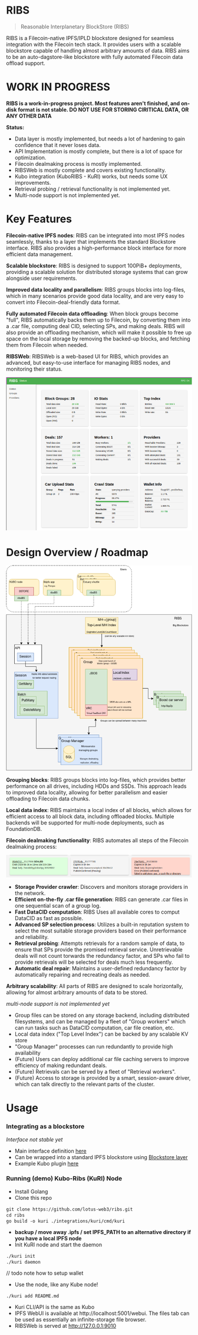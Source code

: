 # RIBS

> Reasonable Interplanetary BlockStore (RIBS)

RIBS is a Filecoin-native IPFS/IPLD blockstore designed for seamless integration
with the Filecoin tech stack. It provides users with a scalable blockstore
capable of handling almost arbitrary amounts of data. RIBS aims to be an
auto-dagstore-like blockstore with fully automated Filecoin data offload support.

# WORK IN PROGRESS

**RIBS is a work-in-progress project. Most features aren't finished, and on-disk
format is not stable. DO NOT USE FOR STORING CIRITICAL DATA, OR ANY OTHER DATA**

**Status:**
* Data layer is mostly implemented, but needs a lot of hardening to gain
  confidence that it never loses data.
* API Implementation is mostly complete, but there is a lot of space for optimization.
* Filecoin dealmaking process is mostly implemented.
* RIBSWeb is mostly complete and covers existing functionality.
* Kubo integration (KuboRIBS - KuRI) works, but needs some UX improvements.
* Retrieval probing / retrieval functionality is not implemented yet.
* Multi-node support is not implemented yet.

# Key Features

**Filecoin-native IPFS nodes**: RIBS can be integrated into most IPFS nodes
seamlessly, thanks to a layer that implements the standard Blockstore interface.
RIBS also provides a high-performance block interface for more efficient data
management.

**Scalable blockstore**: RIBS is designed to support 100PiB+ deployments, providing
a scalable solution for distributed storage systems that can grow alongside user
requirements.

**Improved data locality and parallelism**: RIBS groups blocks into log-files,
which in many scenarios provide good data locality, and are very easy to convert
into Filecoin-deal-friendly data format.

**Fully automated Filecoin data offloading**: When block groups become "full",
RIBS automatically backs them up to Filecoin, by converting them into a .car
file, computing deal CID, selecting SPs, and making deals. RIBS will also provide
an offloading mechanism, which will make it possible to free up space on the
local storage by removing the backed-up blocks, and fetching them from Filecoin
when needed.

**RIBSWeb**: RIBSWeb is a web-based UI for RIBS, which provides an advanced, but
easy-to-use interface for managing RIBS nodes, and monitoring their status.

![architecture](./doc/ribsweb.png)

# Design Overview / Roadmap

![architecture](./doc/architecture.png)

**Grouping blocks**: RIBS groups blocks into log-files, which provides better
performance on all drives, including HDDs and SSDs. This approach leads to
improved data locality, allowing for better parallelism and easier offloading to
Filecoin data chunks.

**Local data index**: RIBS maintains a local index of all blocks, which allows
for efficient access to all block data, including offloaded blocks. Multiple
backends will be supported for multi-node deployments, such as FoundationDB.

**Filecoin dealmaking functionality**: RIBS automates all steps of the Filecoin dealmaking process:

![architecture](./doc/deals.png)

* **Storage Provider crawler**: Discovers and monitors storage providers in the network.
* **Efficient on-the-fly .car file generation**: RIBS can generate .car files in one 
  sequential scan of a group log.
* **Fast DataCID computation**: RIBS Uses all available cores to comput DataCID as fast as possible.
* **Advanced SP selection process**: Utilizes a built-in reputation system to select
  the most suitable storage providers based on their performance and reliability.
* **Retrieval probing**: Attempts retrievals for a random sample of data, to ensure
  that SPs provide the promised retrieval service. Unretrievable deals will not
  count torwards the redundancy factor, and SPs who fail to provide retrievals
  will be selected for deals much less frequently.
* **Automatic deal repair**: Maintains a user-defined redundancy factor by
  automatically repairing and recreating deals as needed.

**Arbitrary scalability**: All parts of RIBS are designed to scale horizontally, 
allowing for almost arbitrary amounts of data to be stored.

*multi-node support is not implemented yet*

* Group files can be stored on any storage backend, including distributed
  filesystems, and can be managed by a fleet of "Group workers" which can run
  tasks such as DataCID computation, car file creation, etc.
* Local data index ("Top Level Index") can be backed by any scalable KV store
* "Group Manager" processes can run redundantly to provide high availability
* (Future) Users can deploy additional car file caching servers to improve
  efficiency of making redundant deals.
* (Future) Retrievals can be served by a fleet of "Retrieval workers".
* (Future) Access to storage is provided by a smart, session-aware driver, which can talk
  directly to the relevant parts of the cluster.

# Usage

### Integrating as a blockstore

*Interface not stable yet*

* Main interface definition [here](https://github.com/lotus-web3/ribs/blob/main/interface.go)
* Can be wrapped into a standard IPFS blockstore using [Blockstore layer](https://github.com/lotus-web3/ribs/blob/main/integrations/blockstore/ribsbs.go)
* Example Kubo plugin [here](https://github.com/lotus-web3/ribs/blob/main/integrations/kuri/ribsplugin/kuboribs.go)

### Running (demo) Kubo-Ribs (KuRI) Node

* Install Golang
* Clone this repo

```
git clone https://github.com/lotus-web3/ribs.git
cd ribs
go build -o kuri ./integrations/kuri/cmd/kuri
```

* **backup / move away .ipfs / set IPFS_PATH to an alternative directory if you have a local IPFS node**
* Init KuRI node and start the daemon

```
./kuri init
./kuri daemon
```

// todo note how to setup wallet

* Use the node, like any Kube node!

```
./kuri add README.md
```

* Kuri CLI/API is the same as Kubo
* IPFS WebUI is available at http://localhost:5001/webui. The files tab can be
  used as essentially an infinite-storage file browser.
* RIBSWeb is served at http://127.0.0.1:9010